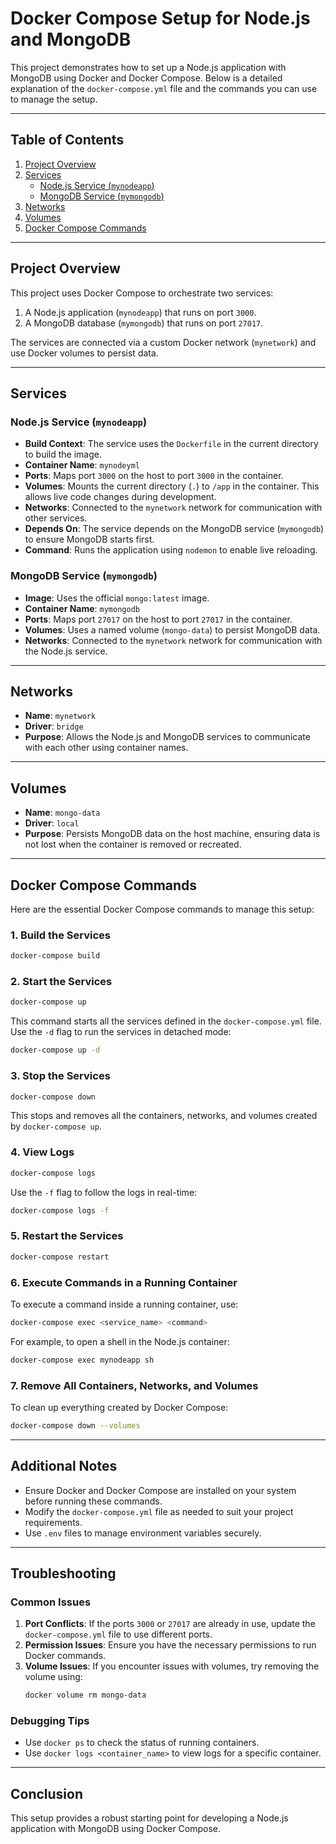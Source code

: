 # Docker Compose Setup for Node.js and MongoDB

This project demonstrates how to set up a Node.js application with MongoDB using Docker and Docker Compose. Below is a detailed explanation of the `docker-compose.yml` file and the commands you can use to manage the setup.

---

## Table of Contents
1. [Project Overview](#project-overview)
2. [Services](#services)
   - [Node.js Service (`mynodeapp`)](#nodejs-service-mynodeapp)
   - [MongoDB Service (`mymongodb`)](#mongodb-service-mymongodb)
3. [Networks](#networks)
4. [Volumes](#volumes)
5. [Docker Compose Commands](#docker-compose-commands)

---

## Project Overview

This project uses Docker Compose to orchestrate two services:
1. A Node.js application (`mynodeapp`) that runs on port `3000`.
2. A MongoDB database (`mymongodb`) that runs on port `27017`.

The services are connected via a custom Docker network (`mynetwork`) and use Docker volumes to persist data.

---

## Services

### Node.js Service (`mynodeapp`)

- **Build Context**: The service uses the `Dockerfile` in the current directory to build the image.
- **Container Name**: `mynodeyml`
- **Ports**: Maps port `3000` on the host to port `3000` in the container.
- **Volumes**: Mounts the current directory (`.`) to `/app` in the container. This allows live code changes during development.
- **Networks**: Connected to the `mynetwork` network for communication with other services.
- **Depends On**: The service depends on the MongoDB service (`mymongodb`) to ensure MongoDB starts first.
- **Command**: Runs the application using `nodemon` to enable live reloading.

### MongoDB Service (`mymongodb`)

- **Image**: Uses the official `mongo:latest` image.
- **Container Name**: `mymongodb`
- **Ports**: Maps port `27017` on the host to port `27017` in the container.
- **Volumes**: Uses a named volume (`mongo-data`) to persist MongoDB data.
- **Networks**: Connected to the `mynetwork` network for communication with the Node.js service.

---

## Networks

- **Name**: `mynetwork`
- **Driver**: `bridge`
- **Purpose**: Allows the Node.js and MongoDB services to communicate with each other using container names.

---

## Volumes

- **Name**: `mongo-data`
- **Driver**: `local`
- **Purpose**: Persists MongoDB data on the host machine, ensuring data is not lost when the container is removed or recreated.

---

## Docker Compose Commands

Here are the essential Docker Compose commands to manage this setup:

### 1. Build the Services
```sh
docker-compose build
```

### 2. Start the Services
```sh
docker-compose up
```
This command starts all the services defined in the `docker-compose.yml` file. Use the `-d` flag to run the services in detached mode:
```sh
docker-compose up -d
```

### 3. Stop the Services
```sh
docker-compose down
```
This stops and removes all the containers, networks, and volumes created by `docker-compose up`.

### 4. View Logs
```sh
docker-compose logs
```
Use the `-f` flag to follow the logs in real-time:
```sh
docker-compose logs -f
```

### 5. Restart the Services
```sh
docker-compose restart
```

### 6. Execute Commands in a Running Container
To execute a command inside a running container, use:
```sh
docker-compose exec <service_name> <command>
```
For example, to open a shell in the Node.js container:
```sh
docker-compose exec mynodeapp sh
```

### 7. Remove All Containers, Networks, and Volumes
To clean up everything created by Docker Compose:
```sh
docker-compose down --volumes
```

---

## Additional Notes

- Ensure Docker and Docker Compose are installed on your system before running these commands.
- Modify the `docker-compose.yml` file as needed to suit your project requirements.
- Use `.env` files to manage environment variables securely.

---

## Troubleshooting

### Common Issues
1. **Port Conflicts**: If the ports `3000` or `27017` are already in use, update the `docker-compose.yml` file to use different ports.
2. **Permission Issues**: Ensure you have the necessary permissions to run Docker commands.
3. **Volume Issues**: If you encounter issues with volumes, try removing the volume using:
   ```sh
   docker volume rm mongo-data
   ```

### Debugging Tips
- Use `docker ps` to check the status of running containers.
- Use `docker logs <container_name>` to view logs for a specific container.

---

## Conclusion

This setup provides a robust starting point for developing a Node.js application with MongoDB using Docker Compose.